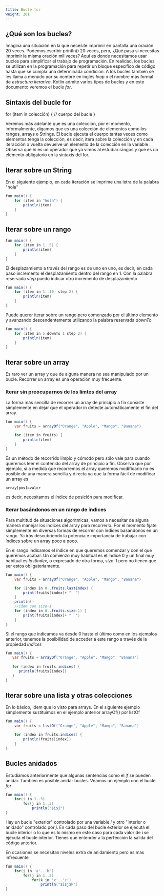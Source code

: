 ```yaml
---
title: Bucle for
weight: 201
---
```

## ¿Qué son los bucles?
Imagina una situación en la que necesite imprimir en pantalla una oración 20 veces.  Podemos escribir println() 20 veces, pero, ¿Qué pasa si necesitas imprimir la misma oración mil veces? Aquí es donde necesitamos usar bucles para simplificar el trabajo de programación. En realidad, los bucles se utilizan en la programación para repetir un bloque específico de código hasta que se cumpla una determinada condición.
A los bucles también se les llama a menudo por su nombre en inglés *loop* o el nombre más formal de *estructura iterariva*.
Kotlin admite varios tipos de bucles y en este documento veremos el bucle *for*.

## Sintaxis del bucle for

for (item in colección) {
    // cuerpo del bucle
}

Veremos más adelante que es una colección, por el momento, informalmente, digamos que es una colección de elementos como los rangos,  arrays o Strings.
El bucle ejecuta el cuerpo tantas veces como elementos tenga la colección, es decir, itera sobre la colección y en cada iteracción o vuelta devuelve un elemento de la colección en la variable . Observa que *in*  es un operador que ya vimos al estudiar rangos y que es un elemento obligatorio en la sintaxis del for.

## Iterar sobre un String
En el siguiente ejemplo, en cada iteración se imprime una letra de la palabra "hola"
```java
fun main() {
    for (item in "hola") {
        println(item)
    }
}
```
## Iterar sobre un rango
```java
fun main() {
    for (item in 1..5) {
        println(item)
    }
}
```
El desplazamiento a través del rango es de uno en uno, es decir, en cada paso incremento el desplazamiento dentro del rango en 1. Con la palabra reservada *step* puedo indicar otro  incremento de desplazamiento. 
```java
fun main() {
    for (item in 1..10  step 2) {
        println(item)
    }
}
```
Puede querer iterar sobre un rango pero comenzado por el último elemento y avanzando descendentemente utilizando la palabra reservada *downTo*
```java
fun main() {
    for (item in 5 downTo 1 step 2) {
        println(item)
    }
}
```
## Iterar sobre un array
Es raro ver un array y que de alguna manera no sea manipulado por un bucle. Recorrer un array  es una operación muy frecuente.
### Iterar sin preocuparnos de los límtes del array
La forma más sencilla de recorrer un array de principio a fin consiste simplemente en dejar que el operador in detecte automáticamente el fin del array.
```java
fun main() {
    var fruits = arrayOf("Orange", "Apple", "Mango", "Banana")

    for (item in fruits) {
        println(item)
    }
}
```
 Es un método de recorrido limpio y cómodo pero sólo vale para cuando queremos leer el contenido del array de principio a fin. Observa que por ejemplo, si a medida que recorremos el array queremos modificarlo no es posible de una manera sencilla y directa ya que  la forma fácil de modificar un array es

 ```
 array[pos]=valor
 ```

 es decir, necesitamos el índice de posición para modificar.
 
### Iterar basándonos en un rango de índices 
Para multitud de situaciones algorítmicas, vamos a necesitar de alguna manera manejar los índices del array para recorrerlo. Por el momento fíjate simplemente en diversas formas de recorrer con índices basándonos en un rango. Ya irás descubriendo la potencia e importancia de trabajar con índices sobre un array poco a poco. 

En el rango indicamos el índice en que queremos comenzar y con el que queremos acabar. Un comienzo muy habitual es el índice 0 y un final muy habitual es *lastIndex*, o expresado de otra forma, *size-1* pero no tienen que ser estos obligatoriamente.
```java
fun main() {
    var fruits = arrayOf("Orange", "Apple", "Mango", "Banana")

    for (index in 0..fruits.lastIndex) {
        print(fruits[index]+ "  ")
    }
    println()
    //idem con size-1
    for (index in 0..fruits.size-1) {
        print(fruits[index]+ "  ")
    }
}
```
Si el rango que indicamos va desde  0 hasta el último como en los ejemplos anterior,  tenemos la posibilidad de acceder a este rango a través de la propiedad *indices*
```java
fun main() {
   var fruits = arrayOf("Orange", "Apple", "Mango", "Banana")
   
   for (index in fruits.indices) {
      println(fruits[index])
   }
}
```
## Iterar sobre una lista y otras colecciones
En lo básico, idem que lo visto para arrays. En el siguiente ejemplo simplemente sustituimos en el ejemplo anterior arrayOf() por listOf
```java
fun main() {
    var fruits = listOf("Orange", "Apple", "Mango", "Banana")

    for (index in fruits.indices) {
        println(fruits[index])
    }
}
```

## Bucles anidados
Estudiamos anteriormente que algunas sentencias como el *if* se pueden anidar. También es posible anidar bucles. Veamos un ejemplo con el bucle *for*
```java 
fun main() {
    for(i in 1..3)
        for(j in 1..3)
            println("$i$j")
}
```
Hay un bucle "exterior" controlado por una variable *i* y otro "interior o anidado" controlado por *j*. En cada paso del bucle exterior se ejecuta el bucle interior o lo que es lo mismo en este caso  para cada valor de i se ejecuta el bucle interior. Tienes que entender a la perfección la salida del código anterior.

En ocasiones se necesitan niveles extra de anidamiento pero es más infrecuente
```java
fun main() {
    for(i in 'a'..'b')
        for(j in 1..2)
            for(k in 'x'..'z')
                println("$i$j$k")
}
```
